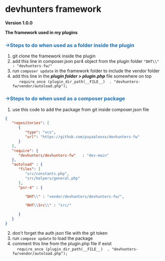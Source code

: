 # devhunters framework
**Version 1.0.0**

**The framework used in my plugins**


### **<span style="color: #2271b1">->Steps to do when used as a folder inside the plugin</span>**

1. git clone the framework inside the plugin
2. add this line in composer.json psr4 object from the plugin folder 
   `"DHT\\" : "devhunters-fw/"`
3. run `composer update` in the framework folder to include the vendor folder
4. add this line in the **_plugin folder > plugin.php_** file somewhere on top <br>
`   require_once (plugin_dir_path(__FILE__)  . "devhunters-fw/vendor/autoload.php");`

### **<span style="color: #2271b1">->Steps to do when used as a composer package</span>**

1. use this code to add the package from git inside composer.json file
```json
{
   "repositories": [
      {
         "type": "vcs",
         "url": "https://github.com/puyaalexxx/devhunters-fw"
      }
   ],
   "require": {
      "devhunters/devhunters-fw"   : "dev-main"
   },
   "autoload" : {
      "files": [
         "src/constants.php",
         "src/helpers/general.php"
      ],
      "psr-4" : {

         "DHT\\" : "vendor/devhunters/devhunters-fw/",

         "RHT\\Src\\" : "src/"

      }
   }
}
```
2. don't forget the auth json file with the git token
3. run `compose update` to load the package
4. comment this line from the plugin.php file if exist <br />
`   require_once (plugin_dir_path(__FILE__)  . "devhunters-fw/vendor/autoload.php");
`
